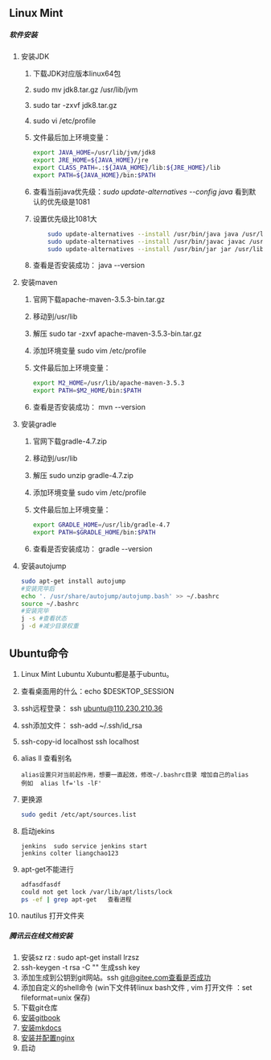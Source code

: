 ## Linux Mint

##### 软件安装

1. 安装JDK
    1. 下载JDK对应版本linux64包
    2. sudo mv jdk8.tar.gz /usr/lib/jvm
    3. sudo tar -zxvf jdk8.tar.gz
    4. sudo vi /etc/profile
    5. 文件最后加上环境变量：

        ```bash
        export JAVA_HOME=/usr/lib/jvm/jdk8
        export JRE_HOME=${JAVA_HOME}/jre
        export CLASS_PATH=.:${JAVA_HOME}/lib:${JRE_HOME}/lib
        export PATH=${JAVA_HOME}/bin:$PATH
        ```

    6. 查看当前java优先级：*sudo update-alternatives --config java*  看到默认的优先级是1081
    7. 设置优先级比1081大

        ```bash
            sudo update-alternatives --install /usr/bin/java java /usr/lib/jvm/jdk8/bin/java 3000 
            sudo update-alternatives --install /usr/bin/javac javac /usr/lib/jvm/jdk8/bin/javac 3000 
            sudo update-alternatives --install /usr/bin/jar jar /usr/lib/jvm/jdk8/bin/jar 3000
        ```

    8. 查看是否安装成功： java --version 

2. 安装maven
    1. 官网下载apache-maven-3.5.3-bin.tar.gz
    2. 移动到/usr/lib
    3. 解压  sudo tar -zxvf apache-maven-3.5.3-bin.tar.gz
    4. 添加环境变量 sudo vim /etc/profile
    5. 文件最后加上环境变量：

        ```bash 
        export M2_HOME=/usr/lib/apache-maven-3.5.3
        export PATH=$M2_HOME/bin:$PATH
        ```
    6. 查看是否安装成功： mvn --version

3. 安装gradle
    1. 官网下载gradle-4.7.zip

    2. 移动到/usr/lib

    3. 解压  sudo unzip gradle-4.7.zip

    4. 添加环境变量 sudo vim /etc/profile

    5. 文件最后加上环境变量：

        ```bash 
        export GRADLE_HOME=/usr/lib/gradle-4.7
        export PATH=$GRADLE_HOME/bin:$PATH
        ```

    6. 查看是否安装成功： gradle --version

4. 安装autojump

    ```bash
    sudo apt-get install autojump
    #安装完毕后
    echo '. /usr/share/autojump/autojump.bash' >> ~/.bashrc
    source ~/.bashrc
    #安装完毕
    j -s #查看状态
    j -d #减少目录权重
    ```
    
## Ubuntu命令
1. Linux Mint  Lubuntu Xubuntu都是基于ubuntu。

2. 查看桌面用的什么：echo $DESKTOP_SESSION

3. ssh远程登录： ssh ubuntu@110.230.210.36

4. ssh添加文件： ssh-add ~/.ssh/id_rsa

5. ssh-copy-id localhost   ssh localhost

6. alias ll 查看别名

    ```shell
    alias设置只对当前起作用，想要一直起效，修改~/.bashrc目录 增加自己的alias
    例如  alias lf='ls -lF'
    ```

7. 更换源

    ```bash
    sudo gedit /etc/apt/sources.list
    ```

8. 启动jekins

    ```shell
    jenkins  sudo service jenkins start
    jenkins colter liangchao123
    ```

9. apt-get不能进行

    ```bash
    adfasdfasdf
    could not get lock /var/lib/apt/lists/lock
    ps -ef | grep apt-get   查看进程
    ```

10. nautilus 打开文件夹





##### 腾讯云在线文档安装

1. 安装sz rz : sudo apt-get install lrzsz
2. ssh-keygen -t rsa -C "" 生成ssh key
3. 添加生成到公钥到git网站。ssh git@gitee.com查看是否成功
4. 添加自定义的shell命令 (win下文件转linux bash文件 , vim 打开文件 ：set fileformat=unix 保存)
5. 下载git仓库
6. [安装gitbook](../install/chapter2-gitbook.md)
7. [安装mkdocs](../install/chapter2-mkdocs.md)
8. [安装并配置nginx](../install/chapter1-nginx.md)
9. 启动
